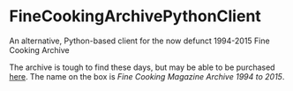 # FineCookingArchivePythonClient
An alternative, Python-based client for the now defunct 1994-2015 Fine Cooking Archive

The archive is tough to find these days, but may be able to be purchased [here](https://www.amazon.com/Fine-Cooking-2015-Magazine-Archive/dp/1631865978/). The name on the box is *Fine Cooking Magazine Archive 1994 to 2015*.

